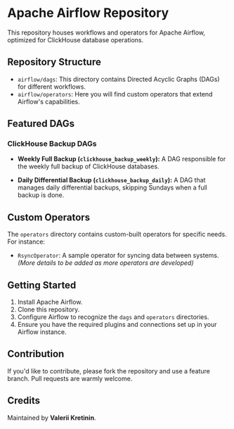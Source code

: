 # Apache Airflow Repository

This repository houses workflows and operators for Apache Airflow, optimized for ClickHouse database operations.

## Repository Structure

- `airflow/dags`: This directory contains Directed Acyclic Graphs (DAGs) for different workflows.
- `airflow/operators`: Here you will find custom operators that extend Airflow's capabilities.

## Featured DAGs

### ClickHouse Backup DAGs

- **Weekly Full Backup (`clickhouse_backup_weekly`):** A DAG responsible for the weekly full backup of ClickHouse databases.

- **Daily Differential Backup (`clickhouse_backup_daily`):** A DAG that manages daily differential backups, skipping Sundays when a full backup is done.


## Custom Operators

The `operators` directory contains custom-built operators for specific needs. For instance:

- `RsyncOperator`: A sample operator for syncing data between systems. *(More details to be added as more operators are developed)*

## Getting Started

1. Install Apache Airflow.
2. Clone this repository.
3. Configure Airflow to recognize the `dags` and `operators` directories.
4. Ensure you have the required plugins and connections set up in your Airflow instance.

## Contribution

If you'd like to contribute, please fork the repository and use a feature branch. Pull requests are warmly welcome.

## Credits

Maintained by **Valerii Kretinin**.

